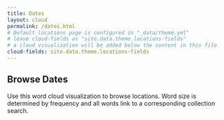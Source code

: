 ```yaml
---
title: Dates
layout: cloud
permalink: /dates.html
# Default locations page is configured in "_data/theme.yml"
# leave cloud-fields as "site.data.theme.locations-fields"
# a cloud visualization will be added below the content in this file
cloud-fields: site.data.theme.locations-fields
---
```


## Browse Dates

Use this word cloud visualization to browse locations.
Word size is determined by frequency and all words link to a corresponding collection search.